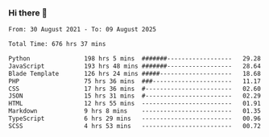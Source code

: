 ### Hi there 👋

<!--
**dominoto/dominoto** is a ✨ _special_ ✨ repository because its `README.md` (this file) appears on your GitHub profile.

Here are some ideas to get you started:

- 🔭 I’m currently working on ...
- 🌱 I’m currently learning ...
- 👯 I’m looking to collaborate on ...
- 🤔 I’m looking for help with ...
- 💬 Ask me about ...
- 📫 How to reach me: ...
- 😄 Pronouns: ...
- ⚡ Fun fact: ...
-->
<!--START_SECTION:waka-->

```txt
From: 30 August 2021 - To: 09 August 2025

Total Time: 676 hrs 37 mins

Python               198 hrs 5 mins  #######------------------   29.28 %
JavaScript           193 hrs 48 mins #######------------------   28.64 %
Blade Template       126 hrs 24 mins #####--------------------   18.68 %
PHP                  75 hrs 36 mins  ###----------------------   11.17 %
CSS                  17 hrs 36 mins  #------------------------   02.60 %
JSON                 15 hrs 31 mins  #------------------------   02.29 %
HTML                 12 hrs 55 mins  -------------------------   01.91 %
Markdown             9 hrs 8 mins    -------------------------   01.35 %
TypeScript           6 hrs 29 mins   -------------------------   00.96 %
SCSS                 4 hrs 53 mins   -------------------------   00.72 %
```

<!--END_SECTION:waka-->
